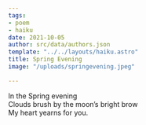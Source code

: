 ```yaml
---
tags:
- poem
- haiku
date: 2021-10-05
author: src/data/authors.json
template: "../../layouts/haiku.astro"
title: Spring Evening
image: "/uploads/springevening.jpeg"

---
```

In the Spring evening  
Clouds brush by the moon’s bright brow  
My heart yearns for you.